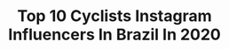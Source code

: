 ---
title: Top 10 Cyclists Instagram Influencers In Brazil In 2020
description: >-
  Find top cyclists Instagram influencers in Brazil in 2020. Most popular hashtags: #cyclist #bike #mtblife #errejota.
platform: Instagram
profiles:
  - username: "brunolemesmtb"
    fullname: >-
      Bruno  Lemes
    location: "Brazil"
    followers: 24955
    engagement: 1030
    commentsToLikes: 0.030029
    id: ck5qddopcv1zw0i113s4kz90x
    verified: false
    hashtags: "#tbt"
  - username: "rodrigues.88"
    fullname: >-
      João Rodrigues
    location: "Brazil"
    followers: 9416
    engagement: 1157
    commentsToLikes: 0.015145
    id: ck5cf5w3mmcbf0i11rr7lpze4
    verified: false
    hashtags: "#swift, #catlike, #bikesul, #draco"
  - username: "mariocoutomtb"
    fullname: >-
      Mário Couto
    location: "Brazil"
    followers: 28774
    engagement: 688
    commentsToLikes: 0.025621
    id: ck6tq5cxnphhh0j7165pcvz5e
    verified: false
    hashtags: "#pushinghard, #sorteio"
  - username: "viniciusmobi"
    fullname: >-
      Vinicius Martins
    location: "Brazil"
    followers: 28409
    engagement: 80
    commentsToLikes: 0.028797
    id: ck15t5l9ugghk0i199sw4lkki
    verified: false
    hashtags: "#bikingmanbrazil, #aulademecanica, #ciclismofeminino, #cicloturismo"
  - username: "alexandrehendersonoficial"
    fullname: >-
      alexandre henderson
    location: "Brazil"
    followers: 26372
    engagement: 223
    commentsToLikes: 0.074895
    id: ck5btijv6g18q0i11yktrnggx
    verified: false
    hashtags: "#curacao, #homenagem, #goodvibes, #salve"
  - username: "andrebucater"
    fullname: >-
      André Bucater
    location: "Brazil"
    followers: 5765
    engagement: 993
    commentsToLikes: 0.052787
    id: ckaovi22x4n8z0i78djag4isf
    verified: false
    hashtags: "#runnersworld, #mountainbike, #audaxbike, #trailrunningmag"
  - username: "taiza.moura"
    fullname: >-
      T A I Z A
    location: "Brazil"
    followers: 68597
    engagement: 259
    commentsToLikes: 0.029797
    id: ck15q68am1b1w0i194g7cdcjr
    verified: false
    hashtags: "#didasmaes, #bike, #pedalamenina, #meupedal"
  - username: "otaviobulgarelli"
    fullname: >-
      Otavio Bulgarelli
    location: "Brazil"
    followers: 14051
    engagement: 744
    commentsToLikes: 0.018537
    id: ck8sx1zuqfxzt0j78d01r6bce
    verified: false
    hashtags: "#top, #vistachinesa, #patroa, #camisetas"
  - username: "dyla.ncs"
    fullname: >-
      𝑯𝒆𝒅𝒊𝒍𝒂𝒊𝒏𝒆 𝑺𝒊𝒍𝒗𝒂 🌻
    location: "Brazil"
    followers: 17210
    engagement: 436
    commentsToLikes: 0.039915
    id: ck5zvr10h4rh80i146pm0xwn3
    verified: false
    hashtags: "#meninasnabike, #topdasfotos, #mtbgirls, #brutasdopedal"
  - username: "theramfeu"
    fullname: >-
      R A M F E U 🔥🎥🎬 الرامفو
    location: "Brazil"
    followers: 24467
    engagement: 610
    commentsToLikes: 0.016602
    id: ck6u55t3v7rb50j71zhebq7z3
    verified: false
    hashtags: "#stayathome, #aidmoubarak, #music, #workhard"
---
